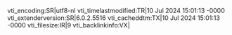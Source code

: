 vti_encoding:SR|utf8-nl
vti_timelastmodified:TR|10 Jul 2024 15:01:13 -0000
vti_extenderversion:SR|6.0.2.5516
vti_cacheddtm:TX|10 Jul 2024 15:01:13 -0000
vti_filesize:IR|9
vti_backlinkinfo:VX|
